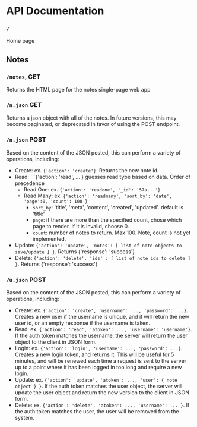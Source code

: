 # API Documentation

### ```/```

Home page

## Notes

### ```/notes```, GET

Returns the HTML page for the notes single-page web app

### ```/n.json``` GET

Returns a json object with all of the notes. In future versions, this may become paginated, or deprecated in favor of using the POST endpoint.

### ```/n.json``` POST

Based on the content of the JSON posted, this can perform a variety of operations, including:
- Create: ex. ```{'action': 'create'}```. Returns the new note id.
- Read: ```{'action': 'read', ... } guesses read type based on data. Order of precedence
  - Read One: ex. ```{'action': 'readone', '_id': '57a...'}```
  - Read Many: ex. ```{'action': 'readmany', 'sort_by': 'date', 'page':0, 'count': 100 }```
    - ```sort_by```: 'title', 'meta', 'content', 'created', 'updated'. default is 'title'
    - ```page```: if there are more than the specified count, chose which page to render. If it is invalid, choose 0.
    - ```count```: number of notes to return. Max 100. Note, count is not yet implemented.
- Update: ```{'action': 'update', 'notes': [ list of note objects to save/update ] }```. Returns {'response': 'success'}
- Delete: ```{'action': 'delete', 'ids' : [ list of note ids to delete ] }```. Returns {'response': 'success'}

### ```/u.json``` POST

Based on the content of the JSON posted, this can perform a variety of operations, including:
- Create: ex. ```{'action': 'create', 'username': ..., 'password': ...}```. Creates a new user if the username is unique, and it will return the new user id, or an empty response if the username is taken.
- Read: ex. ```{'action': 'read', 'atoken': ..., 'username': 'username'}```. If the auth token matches the username, the server will return the user object to the client in JSON form. 
- Login: ex. ```{'action': 'login', 'username': ..., 'password': ...}```. Creates a new login token, and returns it. This will be useful for 5 minutes, and will be renewed each time a request is sent to the server up to a point where it has been logged in too long and require a new login.
- Update: ex. ```{'action': 'update', 'atoken': ..., 'user': { note object } }```. If the auth token matches the user object, the server will update the user object and return the new version to the client in JSON form.
- Delete: ex. ```{'action': 'delete', 'atoken': ..., 'username': ... }```. If the auth token matches the user, the user will be removed from the system.